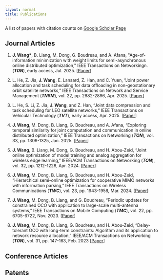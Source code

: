 ```yaml
---
layout: normal
title: Publications
---
```


<div class="infoblock">
    <div class="blockcontent">
    <p>A list of papers with citation counts on <a href="https://scholar.google.com/citations?user=sxZvGpIAAAAJ&hl=en/">Google Scholar Page</a></p>
</div></div>

## Journal Articles
1. **J. Wang\***, B. Liang, M. Dong, G. Boudreau, and A. Afana, "Age-of-information minimization with weight limits for semi-asynchronous online distributed optimization," IEEE Transactions on Networkingn. (***TON***), early access, Jul. 2025. [[Paper](/assets/publication/ToN_AIMWeL.pdf)]

2. L. He, Z. Jia, **J. Wang**, E. Lansard, Z. Han, and C. Yuen, “Joint power allocation and task scheduling for data offloading in non-geostationary orbit satellite networks,” IEEE Transactions on Network and Service Management (***TNSM***), vol. 22, pp. 2882-2896, Apr. 2025. [[Paper](/assets/publication/TNSM_He2025.pdf)]

3. L. He, S. Li, Z. Jia, **J. Wang**, and Z. Han, “Joint data compression and task scheduling for LEO satellite networks,” IEEE Transactions on Vehicular Technology (***TVT***), early access, Apr. 2025. [[Paper](/assets/publication/TVT_He2025.pdf)]

4. **J. Wang**, M. Dong, B. Liang, G. Boudreau, and A. Afana, “Exploring temporal similarity for joint computation and communication in online distributed optimization,” IEEE Transactions on Networking (***TON***), vol. 33, pp. 1309-1325, Jan. 2025. [[Paper](/assets/publication/ToN_ODOTS.pdf)]

5. **J. Wang**, B. Liang, M. Dong, G. Boudreau, and H. Abou-Zeid, “Joint online optimization of model training and analog aggregation for wireless edge learning,” IEEE/ACM Transactions on Networking (***TON***), vol. 32, pp. 1212-1228, Apr. 2024. [[Paper](/assets/publication/ToN_OMUAA.pdf)]

6. **J. Wang**, M. Dong, B. Liang, G. Boudreau, and H. Abou-Zeid, “Hierarchical semi-online optimization for cooperative MIMO networks with information parsing,” IEEE Transactions on Wireless Communications (***TWC***), vol. 23, pp. 1943-1958, Mar. 2024. [[Paper](/assets/publication/ToWC_HierarchicalSemiOnlineInformationParsing.pdf)]

7. **J. Wang**, M. Dong, B. Liang, and G. Boudreau, “Periodic updates for constrained OCO with application to large-scale multi-antenna systems,” IEEE Transactions on Mobile Computing (***TMC***), vol. 22, pp. 6705-6722, Nov. 2023. [[Paper](/assets/publication/TMC_PQGA.pdf)]

8. **J. Wang**, M. Dong, B. Liang, G. Boudreau, and H. Abou-Zeid, “Delay-tolerant OCO with long-term constraints: Algorithm and its application to network resource allocation,” IEEE/ACM Transactions on Networking (***TON***), vol. 31, pp. 147-163, Feb. 2023 [[Paper](/assets/publication/ToN_DTC-OCO.pdf)]


## Conference Articles


## Patents

